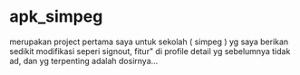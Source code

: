 # apk_simpeg
merupakan project pertama saya untuk sekolah ( simpeg ) yg saya berikan sedikit modifikasi seperi signout, fitur" di profile detail yg sebelumnya tidak ad, dan yg terpenting adalah dosirnya...
